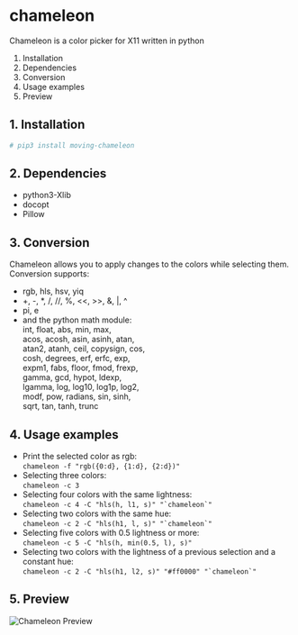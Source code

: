 # chameleon
Chameleon is a color picker for X11 written in python

1. Installation
2. Dependencies
3. Conversion
4. Usage examples
5. Preview

## 1. Installation

```bash
# pip3 install moving-chameleon
```

## 2. Dependencies

* python3-Xlib
* docopt
* Pillow

## 3. Conversion

Chameleon allows you to apply changes to the colors while selecting them.  
Conversion supports:

- rgb, hls, hsv, yiq
- +, -, *, /, //, %, <<, >>, &, |, ^
- pi, e
- and the python math module:  
  int, float, abs, min, max,  
  acos, acosh, asin, asinh, atan,  
  atan2, atanh, ceil, copysign, cos,  
  cosh, degrees, erf, erfc, exp,  
  expm1, fabs, floor, fmod, frexp,  
  gamma, gcd, hypot, ldexp,  
  lgamma, log, log10, log1p, log2,  
  modf, pow, radians, sin, sinh,  
  sqrt, tan, tanh, trunc

## 4. Usage examples

- Print the selected color as rgb:  
  `chameleon -f "rgb({0:d}, {1:d}, {2:d})"`
- Selecting three colors:  
  `chameleon -c 3`
- Selecting four colors with the same lightness:  
  ```chameleon -c 4 -C "hls(h, l1, s)" "`chameleon`"```
- Selecting two colors with the same hue:  
  ```chameleon -c 2 -C "hls(h1, l, s)" "`chameleon`"```
- Selecting five colors with 0.5 lightness or more:  
  `chameleon -c 5 -C "hls(h, min(0.5, l), s)"`
- Selecting two colors with the lightness of a previous selection and a constant hue:  
  ```chameleon -c 2 -C "hls(h1, l2, s)" "#ff0000" "`chameleon`"```

## 5. Preview

![Chameleon Preview](preview.gif?raw=true)

